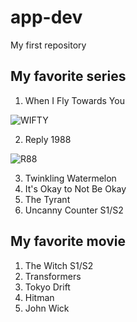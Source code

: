 # app-dev
My first repository
## My favorite series
1. When I Fly Towards You

![WIFTY](https://dramaslot.com/wp-content/uploads/2023/08/When-I-Fly-Towards-You.webp)

2. Reply 1988

![R88](https://i.pinimg.com/736x/8a/17/76/8a1776aa9e7fa42e8e43a1295d8a4131.jpg)

3. Twinkling Watermelon
4. It's Okay to Not Be Okay
5. The Tyrant
6. Uncanny Counter S1/S2
## My favorite movie
1. The Witch S1/S2
2. Transformers
3. Tokyo Drift
4. Hitman
5. John Wick
